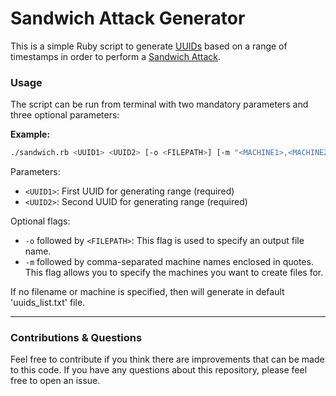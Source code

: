 # Sandwich Attack Generator

This is a simple Ruby script to generate [UUIDs](https://en.wikipedia.org/wiki/Universally_unique_identifier) based on a range of timestamps in order to perform a [Sandwich Attack](https://versprite.com/blog/universally-unique-identifiers/). 

### Usage
The script can be run from terminal with two mandatory parameters and three optional parameters:

**Example:**

```bash
./sandwich.rb <UUID1> <UUID2> [-o <FILEPATH>] [-m "<MACHINE1>,<MACHINE2>,<MACHINE3>"]
```

Parameters:
- `<UUID1>`: First UUID for generating range (required)
- `<UUID2>`: Second UUID for generating range (required)

Optional flags:
- `-o` followed by `<FILEPATH>`: This flag is used to specify an output file name.
- `-m` followed by comma-separated machine names enclosed in quotes. This flag allows you to specify the machines you want to create files for.

If no filename or machine is specified, then will generate in default 'uuids_list.txt' file.

---

### Contributions & Questions
Feel free to contribute if you think there are improvements that can be made to this code. If you have any questions about this repository, please feel free to open an issue.